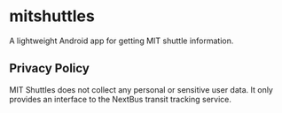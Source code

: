 # mitshuttles
A lightweight Android app for getting MIT shuttle information.

## Privacy Policy
MIT Shuttles does not collect any personal or sensitive user data. It only provides an interface to the NextBus transit tracking service.
